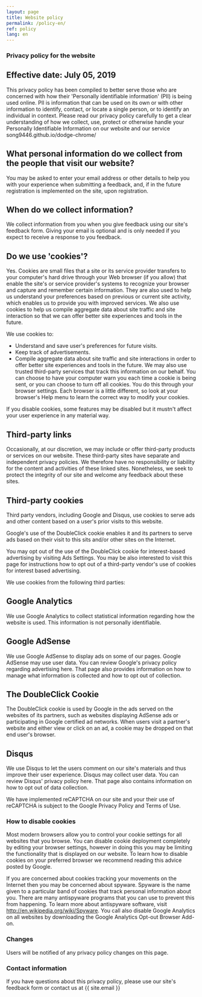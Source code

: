 ```yaml
---
layout: page
title: Website policy
permalink: /policy-en/
ref: policy
lang: en
---
```


### Privacy policy for the website

## Effective date: July 05, 2019

This privacy policy has been compiled to better serve those who are concerned with how their 'Personally identifiable information' (PII) is being used online. PII is information that can be used on its own or with other information to identify, contact, or locate a single person, or to identify an individual in context. Please read our privacy policy carefully to get a clear understanding of how we collect, use, protect or otherwise handle your Personally Identifiable Information on our website and our service song9446.github.io/dodge-chrome/ 

## What personal information do we collect from the people that visit our website?
You may be asked to enter your email address or other details to help you with your experience when submitting a feedback, and, if in the future registration is implemented on the site, upon registration.

## When do we collect information?
We collect information from you when you give feedback using our site's feedback form. Giving your email is optional and is only needed if you expect to receive a response to you feedback.

## Do we use 'cookies'?
Yes. Cookies are small files that a site or its service provider transfers to your computer's hard drive through your Web browser (if you allow) that enable the site's or service provider's systems to recognize your browser and capture and remember certain information. They are also used to help us understand your preferences based on previous or current site activity, which enables us to provide you with improved services. We also use cookies to help us compile aggregate data about site traffic and site interaction so that we can offer better site experiences and tools in the future.

We use cookies to:

* Understand and save user's preferences for future visits.
* Keep track of advertisements.
* Compile aggregate data about site traffic and site interactions in order to offer better site experiences and tools in the future. We may also use trusted third-party services that track this information on our behalf.
You can choose to have your computer warn you each time a cookie is being sent, or you can choose to turn off all cookies. You do this through your browser settings. Each browser is a little different, so look at your browser's Help menu to learn the correct way to modify your cookies.

If you disable cookies, some features may be disabled but it mustn't affect your user experience in any material way.

## Third-party links
Occasionally, at our discretion, we may include or offer third-party products or services on our website. These third-party sites have separate and independent privacy policies. We therefore have no responsibility or liability for the content and activities of these linked sites. Nonetheless, we seek to protect the integrity of our site and welcome any feedback about these sites.

## Third-party cookies
Third party vendors, including Google and Disqus, use cookies to serve ads and other content based on a user's prior visits to this website.

Google's use of the DoubleClick cookie enables it and its partners to serve ads based on their visit to this sits and/or other sites on the Internet.

You may opt out of the use of the DoubleClick cookie for interest-based advertising by visiting Ads Settings. You may be also interested to visit this page for instructions how to opt out of a third-party vendor's use of cookies for interest based advertising.

We use cookies from the following third parties:

## Google Analytics

We use Google Analytics to collect statistical information regarding how the website is used. This information is not personally identifiable.

## Google AdSense

We use Google AdSense to display ads on some of our pages. Google AdSense may use user data. You can review Google's privacy policy regarding advertising here. That page also provides information on how to manage what information is collected and how to opt out of collection.

## The DoubleClick Cookie

The DoubleClick cookie is used by Google in the ads served on the websites of its partners, such as websites displaying AdSense ads or participating in Google certified ad networks. When users visit a partner's website and either view or click on an ad, a cookie may be dropped on that end user's browser.

## Disqus

We use Disqus to let the users comment on our site's materials and thus improve their user experience. Disqus may collect user data. You can review Disqus' privacy policy here. That page also contains information on how to opt out of data collection.

We have implemented reCAPTCHA on our site and your their use of reCAPTCHA is subject to the Google Privacy Policy and Terms of Use.

### How to disable cookies
Most modern browsers allow you to control your cookie settings for all websites that you browse. You can disable cookie deployment completely by editing your browser settings, however in doing this you may be limiting the functionality that is displayed on our website. To learn how to disable cookies on your preferred browser we recommend reading this advice posted by Google.

If you are concerned about cookies tracking your movements on the Internet then you may be concerned about spyware. Spyware is the name given to a particular band of cookies that track personal information about you. There are many antispyware programs that you can use to prevent this from happening. To learn more about antispyware software, visit http://en.wikipedia.org/wiki/Spyware. You call also disable Google Analytics on all websites by downloading the Google Analytics Opt-out Browser Add-on.

### Changes
Users will be notified of any privacy policy changes on this page.

### Contact information
If you have questions about this privacy policy, please use our site's feedback form or contact us at {{ site.email }}
